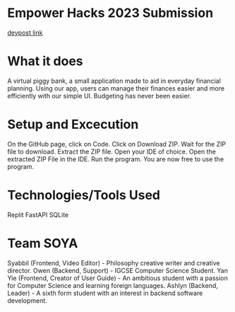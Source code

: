 # Empower Hacks 2023 Submission
[devpost link](https://devpost.com/software/piggybank-budgeting-app?ref_content=my-projects-tab&ref_feature=my_projects)

# What it does
A virtual piggy bank, a small application made to aid in everyday financial planning. Using our app, users can manage their finances easier and more efficiently with our simple UI. Budgeting has never been easier. 

# Setup and Excecution
On the GitHub page, click on Code. 
Click on Download ZIP.
Wait for the ZIP file to download.
Extract the ZIP file.
Open your IDE of choice.
Open the extracted ZIP File in the IDE.
Run the program.
You are now free to use the program.

# Technologies/Tools Used
Replit
FastAPI
SQLite

# Team SOYA
Syabbil (Frontend, Video Editor) - Philosophy creative writer and creative director.
Owen (Backend, Support) - IGCSE Computer Science Student.
Yan Yie (Frontend, Creator of User Guide) - An ambitious student with a passion for Computer Science and learning foreign languages.
Ashlyn (Backend, Leader) - A sixth form student with an interest in backend software development.


